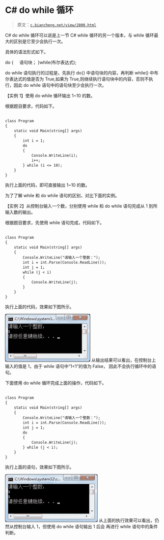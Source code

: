 # C# do while 循环

> 原文：[`c.biancheng.net/view/2800.html`](http://c.biancheng.net/view/2800.html)

C# do while 循环可以说是上一节 C# while 循环的另一个版本，与 while 循环最大的区别是它至少会执行一次。

具体的语法形式如下。

do
{
    语句块；
}while(布尔表达式);

do while 语句执行的过程是，先执行 do{} 中语句块的内容，再判断 while() 中布尔表达式的值是否为 True,如果为 True,则继续执行语句块中的内容，否则不执行，因此 do while 语句中的语句块至少会执行一次。

【实例 1】使用 do while 循环输出 1~10 的数。

根据题目要求，代码如下。

```

class Program
{
    static void Main(string[] args)
    {
        int i = 1;
        do
        {
            Console.WriteLine(i);
            i++;
        } while (i <= 10);
    }  
}
```

执行上面的代码，即可直接输出 1~10 的数。

为了了解 while 和 do while 语句的区别，对比下面的实例。

【实例 2】从控制台输入一个数，分别使用 while 和 do while 语句完成从 1 到所输入数的输出。

根据题目要求，先使用 while 语句完成，代码如下。

```

class Program
{
    static void Main(string[] args)
    {
        Console.WriteLine("请输入一个整数：");
        int i = int.Parse(Console.ReadLine());
        int j = 1;
        while (j < i)
        {
            Console.WriteLine(j);
        }
    }  
}
```

执行上面的代码，效果如下图所示。

![使用 while 语句输出指定的值](img/3cfedb358bb986b71a473697a7bdac34.png)
从输出结果可以看出，在控制台上输入的值是 1，由于 while 语句中“1<1”的值为 False， 因此不会执行循环中的语句。

下面使用 do while 循环完成上面的操作，代码如下。

```

class Program
{
    static void Main(string[] args)
    {
        Console.WriteLine("请输入一个整数：");
        int i = int.Parse(Console.ReadLine());
        int j = 1;
        do
        {
            Console.WriteLine(j);
        } while (j < i);
    }  
}
```

执行上面的语句，效果如下图所示。

![使用 do while 输出指定的值](img/e6b8fb7255eaba22274f835809aa29f9.png)
从上面的执行效果可以看出，仍然从控制台输入 1，但使用 do while 语句输出 1 后会 再进行 while 语句中的条件判断。
